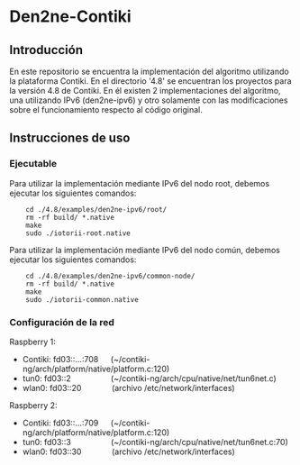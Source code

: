 Den2ne-Contiki
==========================

## Introducción

En este repositorio se encuentra la implementación del algoritmo utilizando la plataforma Contiki. En el directorio '4.8' se encuentran los proyectos para la versión 4.8 de Contiki. En él existen 2 implementaciones del algoritmo, una utilizando IPv6 (den2ne-ipv6) y otro solamente con las modificaciones sobre el funcionamiento respecto al código original.


## Instrucciones de uso

### Ejecutable

Para utilizar la implementación mediante IPv6 del nodo root, debemos ejecutar los siguientes comandos:

        cd ./4.8/examples/den2ne-ipv6/root/
        rm -rf build/ *.native
        make
        sudo ./iotorii-root.native

Para utilizar la implementación mediante IPv6 del nodo común, debemos ejecutar los siguientes comandos:

        cd ./4.8/examples/den2ne-ipv6/common-node/
        rm -rf build/ *.native
        make
        sudo ./iotorii-common.native

### Configuración de la red

Raspberry 1: 
- Contiki: fd03::…:708   &emsp; (~/contiki-ng/arch/platform/native/platform.c:120)
- tun0: fd03::2          &emsp;&emsp;&emsp;&emsp;&ensp; (~/contiki-ng/arch/cpu/native/net/tun6net.c)
- wlan0: fd03::20        &emsp;&emsp;&emsp;&nbsp; (archivo /etc/network/interfaces)

Raspberry 2: 
- Contiki: fd03::…:709   &emsp; (~/contiki-ng/arch/platform/native/platform.c:120)
- tun0: fd03::3          &emsp;&emsp;&emsp;&emsp;&ensp; (~/contiki-ng/arch/cpu/native/net/tun6net.c:70)
- wlan0: fd03::30        &emsp;&emsp;&emsp;&nbsp; (archivo /etc/network/interfaces)
